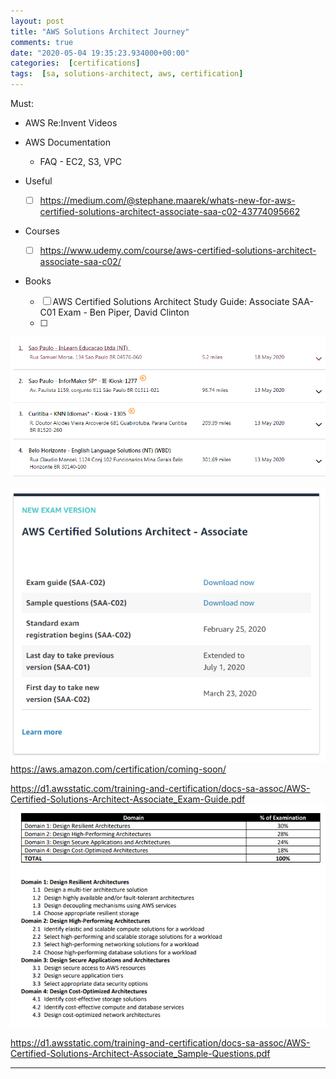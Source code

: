 ```yaml
---
layout: post
title: "AWS Solutions Architect Journey"
comments: true
date: "2020-05-04 19:35:23.934000+00:00"
categories:  [certifications]
tags:  [sa, solutions-architect, aws, certification]
---
```





Must:
* AWS Re:Invent Videos
* AWS Documentation
    * FAQ - EC2, S3, VPC

* Useful
    * [ ] https://medium.com/@stephane.maarek/whats-new-for-aws-certified-solutions-architect-associate-saa-c02-43774095662
* Courses
    * [ ] https://www.udemy.com/course/aws-certified-solutions-architect-associate-saa-c02/
* Books
    * [ ] AWS Certified Solutions Architect Study Guide: Associate SAA-C01 Exam - Ben Piper, David Clinton
    * [ ] 
    
![](/assets/img/rDqfARrva_a0fea7841842258041b9bc289a7d94cd.png)

    
![](/assets/img/rDqfARrva_e8f8d412948b658652e37217fe898dc5.png)
https://aws.amazon.com/certification/coming-soon/

https://d1.awsstatic.com/training-and-certification/docs-sa-assoc/AWS-Certified-Solutions-Architect-Associate_Exam-Guide.pdf
![](/assets/img/rDqfARrva_d3f1183c77bf6d9fd5e7a541197b2cc0.png)

https://d1.awsstatic.com/training-and-certification/docs-sa-assoc/AWS-Certified-Solutions-Architect-Associate_Sample-Questions.pdf













***********************